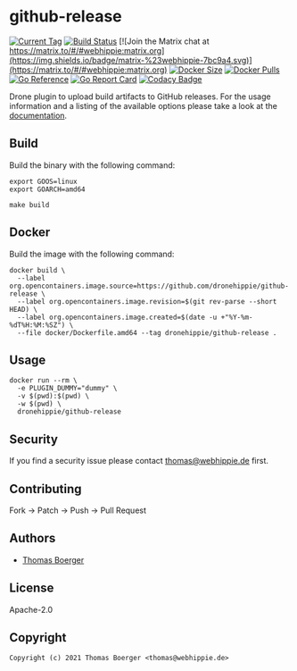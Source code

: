 # github-release

[![Current Tag](https://img.shields.io/github/v/tag/dronehippie/github-release?sort=semver)](https://github.com/dronehippie/github-release) [![Build Status](http://drone.webhippie.de/api/badges/dronehippie/github-release/status.svg)](http://drone.webhippie.de/api/badges/dronehippie/github-release) [![Join the Matrix chat at https://matrix.to/#/#webhippie:matrix.org](https://img.shields.io/badge/matrix-%23webhippie-7bc9a4.svg)](https://matrix.to/#/#webhippie:matrix.org) [![Docker Size](https://img.shields.io/docker/image-size/dronehippie/github-release/latest)](https://hub.docker.com/r/dronehippie/github-release) [![Docker Pulls](https://img.shields.io/docker/pulls/dronehippie/github-release)](https://hub.docker.com/r/dronehippie/github-release) [![Go Reference](https://pkg.go.dev/badge/github.com/dronehippie/github-release.svg)](https://pkg.go.dev/github.com/dronehippie/github-release) [![Go Report Card](https://goreportcard.com/badge/github.com/dronehippie/github-release)](https://goreportcard.com/report/github.com/dronehippie/github-release) [![Codacy Badge](https://app.codacy.com/project/badge/Grade/9e23d1db620a4063a030d37e1ec93bef)](https://www.codacy.com/gh/dronehippie/github-release/dashboard?utm_source=github.com&amp;utm_medium=referral&amp;utm_content=dronehippie/github-release&amp;utm_campaign=Badge_Grade)

Drone plugin to upload build artifacts to GitHub releases. For the usage information and a listing of the available options please take a look at the [documentation](https://dronehippie.github.io/github-release/).

## Build

Build the binary with the following command:

```console
export GOOS=linux
export GOARCH=amd64

make build
```

## Docker

Build the image with the following command:

```console
docker build \
  --label org.opencontainers.image.source=https://github.com/dronehippie/github-release \
  --label org.opencontainers.image.revision=$(git rev-parse --short HEAD) \
  --label org.opencontainers.image.created=$(date -u +"%Y-%m-%dT%H:%M:%SZ") \
  --file docker/Dockerfile.amd64 --tag dronehippie/github-release .
```

## Usage

```console
docker run --rm \
  -e PLUGIN_DUMMY="dummy" \
  -v $(pwd):$(pwd) \
  -w $(pwd) \
  dronehippie/github-release
```

## Security

If you find a security issue please contact [thomas@webhippie.de](mailto:thomas@webhippie.de) first.

## Contributing

Fork -> Patch -> Push -> Pull Request

## Authors

-   [Thomas Boerger](https://github.com/tboerger)

## License

Apache-2.0

## Copyright

```console
Copyright (c) 2021 Thomas Boerger <thomas@webhippie.de>
```
